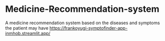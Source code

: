 # Medicine-Recommendation-system
A medicine recommendation system based on the diseases and symptoms the patient may have
https://frankoyugi-symptofinder-app-inmhob.streamlit.app/
